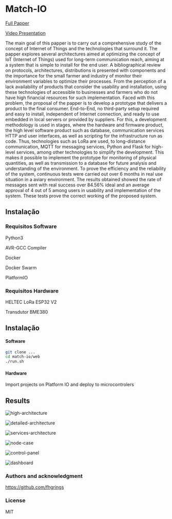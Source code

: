# Match-IO

[Full Papper](./match-io_papper_Felipe-Grings.pdf)

[Video Presentation](https://www.youtube.com/watch?v=z5Odm_62vqk)

The main goal of this papper is to carry out a comprehensive study of the concept of Internet of Things and the technologies that surround it. The papper explores several architectures aimed at optimizing the concept of IoT (Internet of Things) used for long-term communication reach, aiming at a system that is simple to install for the end user. A bibliographical review on protocols, architectures, distributions is presented with components and the importance for the small farmer and industry of monitor their environment variables to optimize their processes. From the perception of a lack availability of products that consider the usability and installation, using these technologies of accessible to businesses and farmers who do not have high financial resources for such implementation. Faced with this problem, the proposal of the papper is to develop a prototype that delivers a product to the final consumer. End-to-End, no third-party setup required and easy to install, independent of Internet connection, and ready to use embedded in local servers or provided by suppliers. For this, a development methodology is used in stages, where the hardware and firmware product, the high level software product such as database, communication services HTTP and user interfaces, as well as scripting for the infrastructure run as code. Thus, technologies such as LoRa are used, to long-distance communication, MQTT for messaging services, Python and Flask for high-level services, among other technologies to simplify the development. This makes it possible to implement the prototype for monitoring of physical quantities, as well as transmission to a database for future analysis and understanding of the environment. To prove the efficiency and the reliability of the system, continuous tests were carried out over 6 months in real use situation in a aviary environment. The results obtained showed the rate of messages sent with real success over 84.56% ideal and an average approval of 4 out of 5 among users in usability and implementation of the system. These tests prove the correct working of the proposed system.

## Instalação

### Requisitos Software

Python3

AVR-GCC Compiler

Docker

Docker Swarm

PlatformIO

### Requisitos Hardware

HELTEC LoRa ESP32 V2

Transdutor BME380

## Instalação

#### Software

```bash
git clone ...
cd match-io/web
./run.sh
```

#### Hardware

Import projects on Platform IO and deploy to microcontrolers 

## Results

![high-architecture](./imgs/high-architecture.png)

![detailed-architecture](./imgs/detailed-architecture.png)

![services-architecture](./imgs/services-architecture.png)

![node-case](./imgs/node-case.png)

![control-panel](./imgs/control-panel.png)

![dashboard](./imgs/dashboard.png)

### Authors and acknowledgment

https://github.com/fhgrings

### License

MIT
